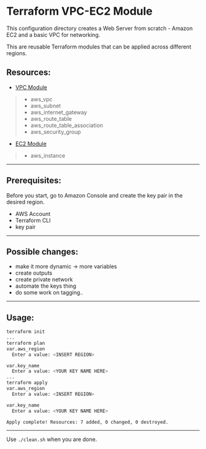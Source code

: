# Terraform VPC-EC2 Module

This configuration directory creates a Web Server from scratch - Amazon EC2 and a basic VPC for networking.

This are reusable Terraform modules that can be applied across different regions.

## Resources:

- [VPC Module](./modules/vpc)
>- aws_vpc
>- aws_subnet
>- aws_internet_gateway
>- aws_route_table
>- aws_route_table_association
>- aws_security_group

- [EC2 Module](./modules/ec2)
>- aws_instance

---

## Prerequisites:
Before you start, go to Amazon Console and create the key pair in the desired region.
 - AWS Account
 - Terraform CLI
 - key pair
---

## Possible changes:
- make it more dynamic -> more variables
- create outputs
- create private network
- automate the keys thing
- do some work on tagging..

---

## Usage:
```bash
terraform init
...
terraform plan
var.aws_region
  Enter a value: <INSERT REGION>

var.key_name
  Enter a value: <YOUR KEY NAME HERE>
...
terraform apply
var.aws_region
  Enter a value: <INSERT REGION>

var.key_name
  Enter a value: <YOUR KEY NAME HERE>  

Apply complete! Resources: 7 added, 0 changed, 0 destroyed.
```

---

Use `./clean.sh` when you are done. 
